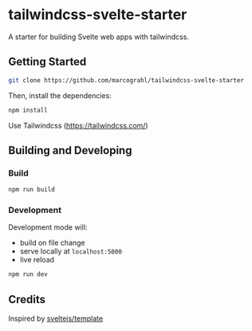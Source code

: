 # tailwindcss-svelte-starter

A starter for building Svelte web apps with tailwindcss.

## Getting Started

```bash
git clone https://github.com/marcograhl/tailwindcss-svelte-starter
```

Then, install the dependencies:

```bash
npm install
```

Use Tailwindcss (https://tailwindcss.com/)

## Building and Developing

### Build

```bash
npm run build
```

### Development

Development mode will:

-  build on file change
-  serve locally at <code>localhost:5000</code>
-  live reload

```bash
npm run dev
```

## Credits

Inspired by [sveltejs/template](https://github.com/sveltejs/template)
